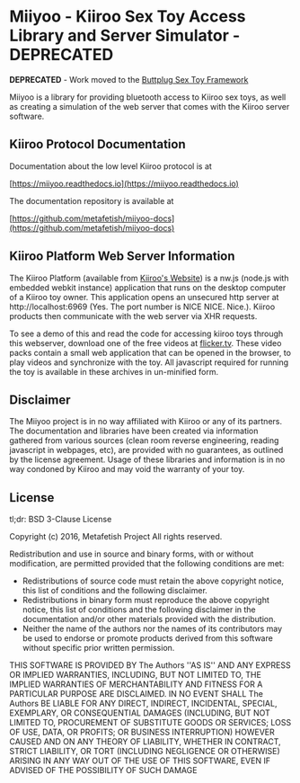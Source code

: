 # Miiyoo - Kiiroo Sex Toy Access Library and Server Simulator - DEPRECATED

**DEPRECATED** - Work moved to the [Buttplug Sex Toy Framework](https://buttplug.io)

Miiyoo is a library for providing bluetooth access to Kiiroo sex toys,
as well as creating a simulation of the web server that comes with the
Kiiroo server software.

## Kiiroo Protocol Documentation

Documentation about the low level Kiiroo protocol is at

[https://miiyoo.readthedocs.io](https://miiyoo.readthedocs.io)

The documentation repository is available at

[https://github.com/metafetish/miiyoo-docs](https://github.com/metafetish/miiyoo-docs)

## Kiiroo Platform Web Server Information

The Kiiroo Platform (available
from [Kiiroo's Website](https://www.kiiroo.com/download/)) is a nw.js
(node.js with embedded webkit instance) application that runs on the
desktop computer of a Kiiroo toy owner. This application opens an
unsecured http server at http://localhost:6969 (Yes. The port number
is NICE NICE. Nice.). Kiiroo products then communicate with the web
server via XHR requests.

To see a demo of this and read the code for accessing kiiroo toys
through this webserver, download one of the free videos
at [flicker.tv](http://flicker.tv). These video packs contain a small
web application that can be opened in the browser, to play videos and
synchronize with the toy. All javascript required for running the toy
is available in these archives in un-minified form.

## Disclaimer

The Miiyoo project is in no way affiliated with Kiiroo or any of its
partners. The documentation and libraries have been created via
information gathered from various sources (clean room reverse
engineering, reading javascript in webpages, etc), are provided with
no guarantees, as outlined by the license agreement. Usage of these
libraries and information is in no way condoned by Kiiroo and may void
the warranty of your toy.

## License

tl;dr: BSD 3-Clause License

Copyright (c) 2016, Metafetish Project
All rights reserved.

Redistribution and use in source and binary forms, with or without
modification, are permitted provided that the following conditions are met:
* Redistributions of source code must retain the above copyright
  notice, this list of conditions and the following disclaimer.
* Redistributions in binary form must reproduce the above copyright
  notice, this list of conditions and the following disclaimer in the
  documentation and/or other materials provided with the distribution.
* Neither the name of the authors nor the names of its contributors
  may be used to endorse or promote products derived from this
  software without specific prior written permission.

THIS SOFTWARE IS PROVIDED BY The Authors ''AS IS'' AND ANY EXPRESS
OR IMPLIED WARRANTIES, INCLUDING, BUT NOT LIMITED TO, THE IMPLIED
WARRANTIES OF MERCHANTABILITY AND FITNESS FOR A PARTICULAR PURPOSE ARE
DISCLAIMED. IN NO EVENT SHALL The Authors BE LIABLE FOR ANY DIRECT,
INDIRECT, INCIDENTAL, SPECIAL, EXEMPLARY, OR CONSEQUENTIAL DAMAGES
(INCLUDING, BUT NOT LIMITED TO, PROCUREMENT OF SUBSTITUTE GOODS OR
SERVICES; LOSS OF USE, DATA, OR PROFITS; OR BUSINESS INTERRUPTION)
HOWEVER CAUSED AND ON ANY THEORY OF LIABILITY, WHETHER IN CONTRACT,
STRICT LIABILITY, OR TORT (INCLUDING NEGLIGENCE OR OTHERWISE) ARISING
IN ANY WAY OUT OF THE USE OF THIS SOFTWARE, EVEN IF ADVISED OF THE
POSSIBILITY OF SUCH DAMAGE

